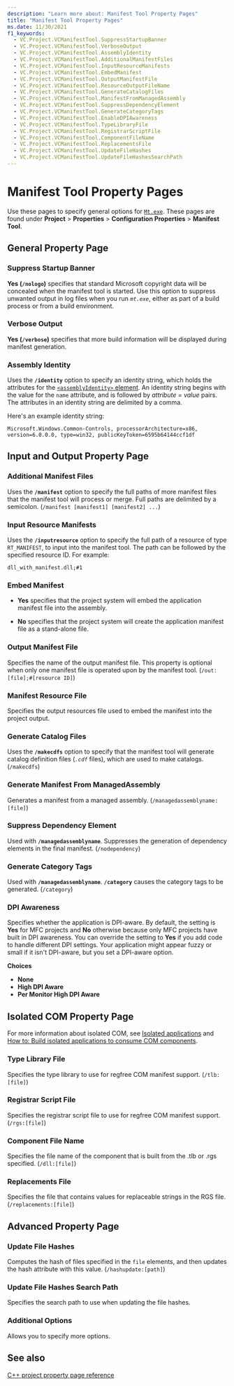 ```yaml
---
description: "Learn more about: Manifest Tool Property Pages"
title: "Manifest Tool Property Pages"
ms.date: 11/30/2021
f1_keywords:
  - VC.Project.VCManifestTool.SuppressStartupBanner
  - VC.Project.VCManifestTool.VerboseOutput
  - VC.Project.VCManifestTool.AssemblyIdentity
  - VC.Project.VCManifestTool.AdditionalManifestFiles
  - VC.Project.VCManifestTool.InputResourceManifests
  - VC.Project.VCManifestTool.EmbedManifest
  - VC.Project.VCManifestTool.OutputManifestFile
  - VC.Project.VCManifestTool.ResourceOutputFileName
  - VC.Project.VCManifestTool.GenerateCatalogFiles
  - VC.Project.VCManifestTool.ManifestFromManagedAssembly
  - VC.Project.VCManifestTool.SuppressDependencyElement
  - VC.Project.VCManifestTool.GenerateCategoryTags
  - VC.Project.VCManifestTool.EnableDPIAwareness
  - VC.Project.VCManifestTool.TypeLibraryFile
  - VC.Project.VCManifestTool.RegistrarScriptFile
  - VC.Project.VCManifestTool.ComponentFileName
  - VC.Project.VCManifestTool.ReplacementsFile
  - VC.Project.VCManifestTool.UpdateFileHashes
  - VC.Project.VCManifestTool.UpdateFileHashesSearchPath
---
```

# Manifest Tool Property Pages

Use these pages to specify general options for [`Mt.exe`](/windows/win32/sbscs/mt-exe). These pages are found under **Project** > **Properties** > **Configuration Properties** > **Manifest Tool**.

## General Property Page

### Suppress Startup Banner

   **Yes (`/nologo`)** specifies that standard Microsoft copyright data will be concealed when the manifest tool is started. Use this option to suppress unwanted output in log files when you run *`mt.exe`*, either as part of a build process or from a build environment.

### Verbose Output

   **Yes (`/verbose`)** specifies that more build information will be displayed during manifest generation.

### Assembly Identity

Uses the **`/identity`** option to specify an identity string, which holds the attributes for the [`<assemblyIdentity>` element](/visualstudio/deployment/assemblyidentity-element-clickonce-application). An identity string begins with the value for the `name` attribute, and is followed by *attribute* = *value* pairs. The attributes in an identity string are delimited by a comma.

Here's an example identity string:

`Microsoft.Windows.Common-Controls, processorArchitecture=x86, version=6.0.0.0, type=win32, publicKeyToken=6595b64144ccf1df`

## Input and Output Property Page

### Additional Manifest Files

Uses the **`/manifest`** option to specify the full paths of more manifest files that the manifest tool will process or merge. Full paths are delimited by a semicolon. (`/manifest [manifest1] [manifest2] ...`)

### Input Resource Manifests

Uses the **`/inputresource`** option to specify the full path of a resource of type `RT_MANIFEST`, to input into the manifest tool. The path can be followed by the specified resource ID. For example:

`dll_with_manifest.dll;#1`

### Embed Manifest

- **Yes** specifies that the project system will embed the application manifest file into the assembly.

- **No** specifies that the project system will create the application manifest file as a stand-alone file.

### Output Manifest File

Specifies the name of the output manifest file. This property is optional when only one manifest file is operated upon by the manifest tool. (`/out:[file];#[resource ID]`)

### Manifest Resource File

Specifies the output resources file used to embed the manifest into the project output.

### Generate Catalog Files

Uses the **`/makecdfs`** option to specify that the manifest tool will generate catalog definition files (*`.cdf`* files), which are used to make catalogs. (`/makecdfs`)

### Generate Manifest From ManagedAssembly

Generates a manifest from a managed assembly. (`/managedassemblyname:[file]`)

### Suppress Dependency Element

Used with **`/managedassemblyname`**. Suppresses the generation of dependency elements in the final manifest. (`/nodependency`)

### Generate Category Tags

Used with **`/managedassemblyname`**. **`/category`** causes the category tags to be generated. (`/category`)

### DPI Awareness

Specifies whether the application is DPI-aware. By default, the setting is **Yes** for MFC projects and **No** otherwise because only MFC projects have built in DPI awareness. You can override the setting to **Yes** if you add code to handle different DPI settings. Your application might appear fuzzy or small if it isn't DPI-aware, but you set a DPI-aware option.

**Choices**

- **None**
- **High DPI Aware**
- **Per Monitor High DPI Aware**

## Isolated COM Property Page

For more information about isolated COM, see [Isolated applications](/windows/win32/SbsCs/isolated-applications) and [How to: Build isolated applications to consume COM components](../how-to-build-isolated-applications-to-consume-com-components.md).

### Type Library File

Specifies the type library to use for regfree COM manifest support. (`/tlb:[file]`)

### Registrar Script File

Specifies the registrar script file to use for regfree COM manifest support. (`/rgs:[file]`)

### Component File Name

Specifies the file name of the component that is built from the .tlb or .rgs specified. (`/dll:[file]`)

### Replacements File

Specifies the file that contains values for replaceable strings in the RGS file. (`/replacements:[file]`)

## Advanced Property Page

### Update File Hashes

Computes the hash of files specified in the `file` elements, and then updates the hash attribute with this value. (`/hashupdate:[path]`)

### Update File Hashes Search Path

Specifies the search path to use when updating the file hashes.

### Additional Options

Allows you to specify more options.

## See also

[C++ project property page reference](property-pages-visual-cpp.md)
